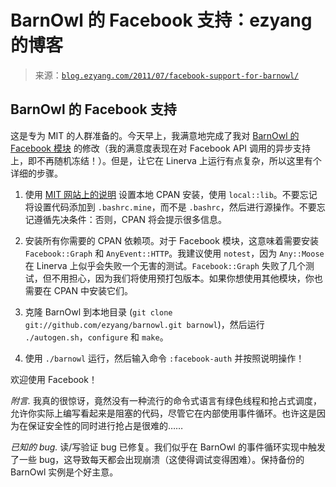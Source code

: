 <!--yml

category: 未分类

date: 2024-07-01 18:17:42

-->

# BarnOwl 的 Facebook 支持：ezyang 的博客

> 来源：[`blog.ezyang.com/2011/07/facebook-support-for-barnowl/`](http://blog.ezyang.com/2011/07/facebook-support-for-barnowl/)

## BarnOwl 的 Facebook 支持

这是专为 MIT 的人群准备的。今天早上，我满意地完成了我对 [BarnOwl 的 Facebook 模块](https://github.com/ezyang/barnowl) 的修改（我的满意度表现在对 Facebook API 调用的异步支持上，即不再随机冻结！）。但是，让它在 Linerva 上运行有点复杂，所以这里有个详细的步骤。

1.  使用 [MIT 网站上的说明](http://sipb.mit.edu/doc/cpan/) 设置本地 CPAN 安装，使用 `local::lib`。不要忘记将设置代码添加到 `.bashrc.mine`，而不是 `.bashrc`，然后进行源操作。不要忘记遵循先决条件：否则，CPAN 将会提示很多信息。

1.  安装所有你需要的 CPAN 依赖项。对于 Facebook 模块，这意味着需要安装 `Facebook::Graph` 和 `AnyEvent::HTTP`。我建议使用 `notest`，因为 `Any::Moose` 在 Linerva 上似乎会失败一个无害的测试。`Facebook::Graph` 失败了几个测试，但不用担心，因为我们将使用预打包版本。如果你想使用其他模块，你也需要在 CPAN 中安装它们。

1.  克隆 BarnOwl 到本地目录 (`git clone git://github.com/ezyang/barnowl.git barnowl`)，然后运行 `./autogen.sh`，`configure` 和 `make`。

1.  使用 `./barnowl` 运行，然后输入命令 `:facebook-auth` 并按照说明操作！

欢迎使用 Facebook！

*附言.* 我真的很惊讶，竟然没有一种流行的命令式语言有绿色线程和抢占式调度，允许你实际上编写看起来是阻塞的代码，尽管它在内部使用事件循环。也许这是因为在保证安全性的同时进行抢占是很难的……

*已知的 bug.* 读/写验证 bug 已修复。我们似乎在 BarnOwl 的事件循环实现中触发了一些 bug，这导致每天都会出现崩溃（这使得调试变得困难）。保持备份的 BarnOwl 实例是个好主意。
